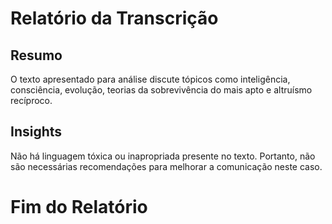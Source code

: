 # Relatório da Transcrição
## Resumo
O texto apresentado para análise discute tópicos como inteligência, consciência, evolução, teorias da sobrevivência do mais apto e altruísmo recíproco.

## Insights
Não há linguagem tóxica ou inapropriada presente no texto. Portanto, não são necessárias recomendações para melhorar a comunicação neste caso.

# Fim do Relatório